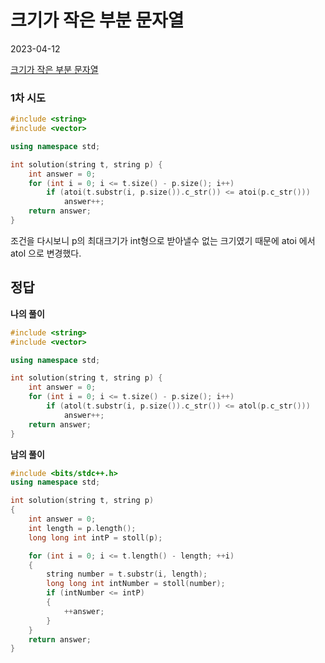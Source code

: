 # 크기가 작은 부분 문자열
2023-04-12

[크기가 작은 부분 문자열](https://school.programmers.co.kr/learn/courses/30/lessons/147355)

### 1차 시도
    
```cpp
#include <string>
#include <vector>

using namespace std;

int solution(string t, string p) {
    int answer = 0;
    for (int i = 0; i <= t.size() - p.size(); i++)
        if (atoi(t.substr(i, p.size()).c_str()) <= atoi(p.c_str()))
            answer++;
    return answer;
}
```
조건을 다시보니 p의 최대크기가 int형으로 받아낼수 없는 크기였기 때문에 atoi 에서 atol 으로 변경했다.

## 정답

**나의 풀이**

```cpp
#include <string>
#include <vector>

using namespace std;

int solution(string t, string p) {
    int answer = 0;
    for (int i = 0; i <= t.size() - p.size(); i++)
        if (atol(t.substr(i, p.size()).c_str()) <= atol(p.c_str()))
            answer++;
    return answer;
}
```

**남의 풀이**

```cpp
#include <bits/stdc++.h>
using namespace std;

int solution(string t, string p) 
{
    int answer = 0;
    int length = p.length();
    long long int intP = stoll(p);

    for (int i = 0; i <= t.length() - length; ++i)
    {
        string number = t.substr(i, length);
        long long int intNumber = stoll(number);
        if (intNumber <= intP)
        {
            ++answer;
        }
    }
    return answer;
}
```